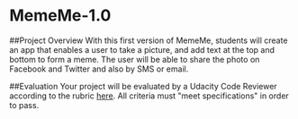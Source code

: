 # MemeMe-1.0
##Project Overview
With this first version of MemeMe, students will create an app that enables a user to take a picture, and add text at the top and bottom to form a meme. The user will be able to share the photo on Facebook and Twitter and also by SMS or email. 

##Evaluation
Your project will be evaluated by a Udacity Code Reviewer according to the rubric <a href="https://review.udacity.com/#!/projects/4684952423/rubric" target="_blank">here</a>. All criteria must "meet specifications" in order to pass.
